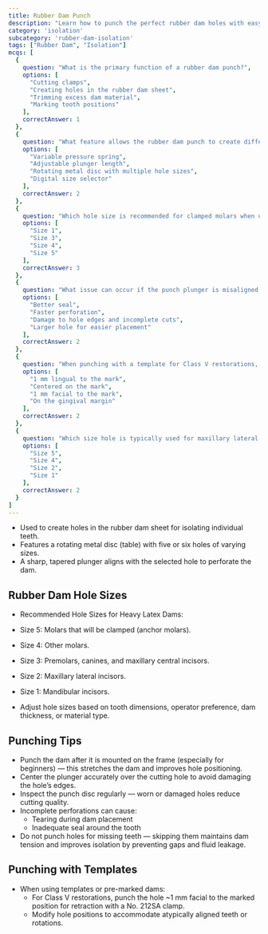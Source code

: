 ```yaml
---
title: Rubber Dam Punch
description: "Learn how to punch the perfect rubber dam holes with easy tips, size guides, and tricks for better isolation."
category: 'isolation'
subcategory: 'rubber-dam-isolation'
tags: ["Rubber Dam", "Isolation"]
mcqs: [
  {
    question: "What is the primary function of a rubber dam punch?",
    options: [
      "Cutting clamps",
      "Creating holes in the rubber dam sheet",
      "Trimming excess dam material",
      "Marking tooth positions"
    ],
    correctAnswer: 1
  },
  {
    question: "What feature allows the rubber dam punch to create different hole sizes?",
    options: [
      "Variable pressure spring",
      "Adjustable plunger length",
      "Rotating metal disc with multiple hole sizes",
      "Digital size selector"
    ],
    correctAnswer: 2
  },
  {
    question: "Which hole size is recommended for clamped molars when using a heavy latex dam?",
    options: [
      "Size 1",
      "Size 3",
      "Size 4",
      "Size 5"
    ],
    correctAnswer: 3
  },
  {
    question: "What issue can occur if the punch plunger is misaligned with the cutting hole?",
    options: [
      "Better seal",
      "Faster perforation",
      "Damage to hole edges and incomplete cuts",
      "Larger hole for easier placement"
    ],
    correctAnswer: 2
  },
  {
    question: "When punching with a template for Class V restorations, where should the hole be placed?",
    options: [
      "1 mm lingual to the mark",
      "Centered on the mark",
      "1 mm facial to the mark",
      "On the gingival margin"
    ],
    correctAnswer: 2
  },
  {
    question: "Which size hole is typically used for maxillary lateral incisors?",
    options: [
      "Size 5",
      "Size 4",
      "Size 2",
      "Size 1"
    ],
    correctAnswer: 2
  }
]
---
```

- Used to create holes in the rubber dam sheet for isolating individual teeth.
- Features a rotating metal disc (table) with five or six holes of varying sizes.
- A sharp, tapered plunger aligns with the selected hole to perforate the dam.
## Rubber Dam Hole Sizes
- Recommended Hole Sizes for Heavy Latex Dams:
- Size 5: Molars that will be clamped (anchor molars).
- Size 4: Other molars.
- Size 3: Premolars, canines, and maxillary central incisors.
- Size 2: Maxillary lateral incisors.
- Size 1: Mandibular incisors.

- Adjust hole sizes based on tooth dimensions, operator preference, dam thickness, or material type.
## Punching Tips
- Punch the dam after it is mounted on the frame (especially for beginners) — this stretches the dam and improves hole positioning.
- Center the plunger accurately over the cutting hole to avoid damaging the hole’s edges.
- Inspect the punch disc regularly — worn or damaged holes reduce cutting quality.
- Incomplete perforations can cause:
	- Tearing during dam placement
	- Inadequate seal around the tooth
- Do not punch holes for missing teeth — skipping them maintains dam tension and improves isolation by preventing gaps and fluid leakage.
## Punching with Templates
- When using templates or pre-marked dams:
	- For Class V restorations, punch the hole ~1 mm facial to the marked position for retraction with a No. 212SA clamp.
	- Modify hole positions to accommodate atypically aligned teeth or rotations.
